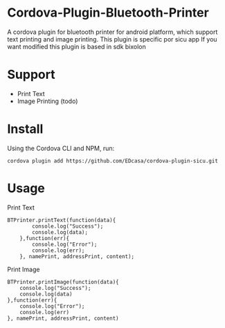 # Cordova-Plugin-Bluetooth-Printer
A cordova plugin for bluetooth printer for android platform, which support text printing and image printing. This plugin is specific por sicu app
If you want modified this plugin is based in sdk bixolon

# Support
- Print Text
- Image Printing (todo)

# Install
Using the Cordova CLI and NPM, run:

```
cordova plugin add https://github.com/EDcasa/cordova-plugin-sicu.git
```

# Usage

Print Text
```
BTPrinter.printText(function(data){
        console.log("Success");
        console.log(data); 
    },function(err){
        console.log("Error");
        console.log(err);
    }, namePrint, addressPrint, content);

```

Print Image
```
BTPrinter.printImage(function(data){
	console.log("Success");
	console.log(data)
},function(err){
	console.log("Error");
	console.log(err)
}, namePrint, addressPrint, content)
```